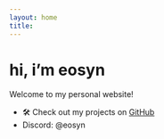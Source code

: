```yaml
---
layout: home
title: 
---
```


# hi, i’m eosyn 

Welcome to my personal website!  

- 🛠️ Check out my projects on [GitHub](https://github.com/eosyn-z)
- Discord: @eosyn
